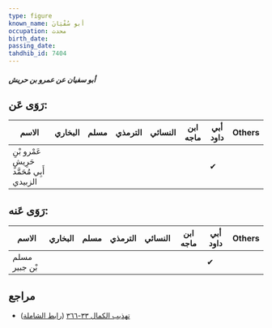 ```yaml
---
type: figure
known_name: أبو سُفْيَانَ
occupation: محدث
birth_date:
passing_date:
tahdhib_id: 7404
---
```

##### أبو سفيان عن عمرو بن حريش

## رَوَى عَن:
| الاسم                                      | البخاري | مسلم | الترمذي | النسائي | ابن ماجه | أبي داود | Others |
| ------------------------------------------ | ------- | ---- | ------- | ------- | -------- | -------- | ------ |
| عَمْرو بْنِ حَرِيشٍ أَبِي مُحَمَّد الزبيدي |         |      |         |         |          | ✔        |        |
## رَوَى عَنه:
| الاسم         | البخاري | مسلم | الترمذي | النسائي | ابن ماجه | أبي داود | Others |
| ------------- | ------- | ---- | ------- | ------- | -------- | -------- | ------ |
| مسلم بْن جبير |         |      |         |         |          | ✔        |        |
## مراجع
- [تهذيب الكمال ٣٣-٣٦٦](obsidian://open?vault=Tahdhib-al-Kamal&file=Figures/٧٤٠٤-أبو%20سفيان%20عن%20عمرو%20بن%20حريش) ([رابط الشاملة](https://shamela.ws/book/3722/18037))
